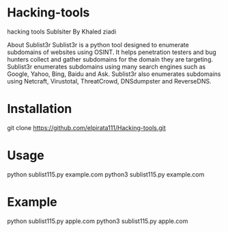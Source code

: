 # Hacking-tools
hacking tools 
Sublsiter By Khaled ziadi

About Sublist3r
Sublist3r is a python tool designed to enumerate subdomains of websites using OSINT. It helps penetration testers and bug hunters collect and gather subdomains for the domain they are targeting. Sublist3r enumerates subdomains using many search engines such as Google, Yahoo, Bing, Baidu and Ask. Sublist3r also enumerates subdomains using Netcraft, Virustotal, ThreatCrowd, DNSdumpster and ReverseDNS.
 # Installation
 git clone https://github.com/elpirata111/Hacking-tools.git
 # Usage
 python sublist115.py example.com
 python3 sublist115.py example.com
 # Example 
 python sublist115.py apple.com
 python3 sublist115.py apple.com
 
